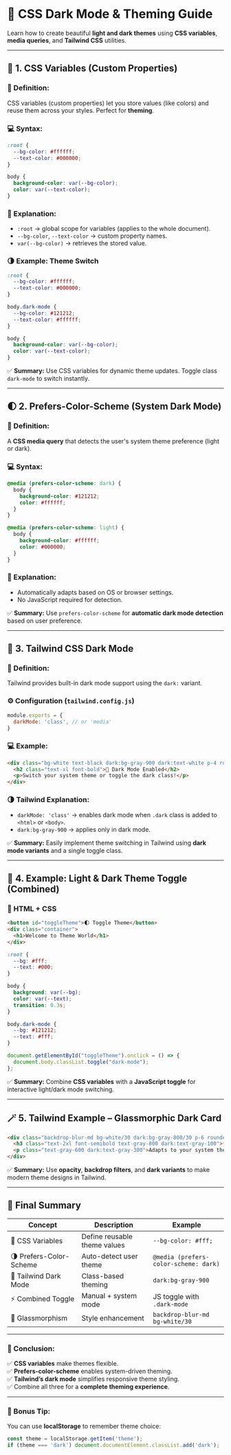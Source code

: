 # 🌙 CSS Dark Mode & Theming Guide

Learn how to create beautiful **light and dark themes** using **CSS variables**, **media queries**, and **Tailwind CSS** utilities.

---

## 🧩 1. CSS Variables (Custom Properties)

### 📘 Definition:
CSS variables (custom properties) let you store values (like colors) and reuse them across your styles. Perfect for **theming**.

### 💻 Syntax:
```css
:root {
  --bg-color: #ffffff;
  --text-color: #000000;
}

body {
  background-color: var(--bg-color);
  color: var(--text-color);
}
```

### 🧠 Explanation:
- `:root` → global scope for variables (applies to the whole document).
- `--bg-color`, `--text-color` → custom property names.
- `var(--bg-color)` → retrieves the stored value.

### 🌗 Example: Theme Switch
```css
:root {
  --bg-color: #ffffff;
  --text-color: #000000;
}

body.dark-mode {
  --bg-color: #121212;
  --text-color: #ffffff;
}

body {
  background-color: var(--bg-color);
  color: var(--text-color);
}
```

✅ **Summary:**
Use CSS variables for dynamic theme updates. Toggle class `dark-mode` to switch instantly.

---

## 🌓 2. Prefers-Color-Scheme (System Dark Mode)

### 📘 Definition:
A **CSS media query** that detects the user's system theme preference (light or dark).

### 💻 Syntax:
```css
@media (prefers-color-scheme: dark) {
  body {
    background-color: #121212;
    color: #ffffff;
  }
}

@media (prefers-color-scheme: light) {
  body {
    background-color: #ffffff;
    color: #000000;
  }
}
```

### 🧠 Explanation:
- Automatically adapts based on OS or browser settings.
- No JavaScript required for detection.

✅ **Summary:**
Use `prefers-color-scheme` for **automatic dark mode detection** based on user preference.

---

## 🎨 3. Tailwind CSS Dark Mode

### 📘 Definition:
Tailwind provides built-in dark mode support using the `dark:` variant.

### ⚙️ Configuration (`tailwind.config.js`)
```js
module.exports = {
  darkMode: 'class', // or 'media'
}
```

### 💻 Example:
```html
<div class="bg-white text-black dark:bg-gray-900 dark:text-white p-4 rounded-lg">
  <h2 class="text-xl font-bold">🌙 Dark Mode Enabled</h2>
  <p>Switch your system theme or toggle the dark class!</p>
</div>
```

### 🌗 Tailwind Explanation:
- `darkMode: 'class'` → enables dark mode when `.dark` class is added to `<html>` or `<body>`.
- `dark:bg-gray-900` → applies only in dark mode.

✅ **Summary:**
Easily implement theme switching in Tailwind using **dark mode variants** and a single toggle class.

---

## 🧠 4. Example: Light & Dark Theme Toggle (Combined)

### 🌈 HTML + CSS
```html
<button id="toggleTheme">🌓 Toggle Theme</button>
<div class="container">
  <h1>Welcome to Theme World</h1>
</div>
```

```css
:root {
  --bg: #fff;
  --text: #000;
}

body {
  background: var(--bg);
  color: var(--text);
  transition: 0.3s;
}

body.dark-mode {
  --bg: #121212;
  --text: #fff;
}
```

```js
document.getElementById("toggleTheme").onclick = () => {
  document.body.classList.toggle("dark-mode");
};
```

✅ **Summary:**
Combine **CSS variables** with a **JavaScript toggle** for interactive light/dark mode switching.

---

## 🪄 5. Tailwind Example – Glassmorphic Dark Card

```html
<div class="backdrop-blur-md bg-white/30 dark:bg-gray-800/30 p-6 rounded-2xl shadow-lg">
  <h3 class="text-2xl font-semibold text-gray-800 dark:text-gray-100">✨ Glassmorphic Card</h3>
  <p class="text-gray-600 dark:text-gray-300">Adapts to your system theme automatically!</p>
</div>
```

✅ **Summary:**
Use **opacity**, **backdrop filters**, and **dark variants** to make modern theme designs in Tailwind.

---

## 🧾 Final Summary

| Concept | Description | Example |
|----------|--------------|----------|
| 🧩 CSS Variables | Define reusable theme values | `--bg-color: #fff;` |
| 🌗 Prefers-Color-Scheme | Auto-detect user theme | `@media (prefers-color-scheme: dark)` |
| 🎨 Tailwind Dark Mode | Class-based theming | `dark:bg-gray-900` |
| ⚡ Combined Toggle | Manual + system mode | JS toggle with `.dark-mode` |
| 💎 Glassmorphism | Style enhancement | `backdrop-blur-md bg-white/30` |

---

### 🏁 Conclusion:
✅ **CSS variables** make themes flexible.  
✅ **Prefers-color-scheme** enables system-driven theming.  
✅ **Tailwind’s dark mode** simplifies responsive theme styling.  
✅ Combine all three for a **complete theming experience**.

---

### 🧠 Bonus Tip:
You can use **localStorage** to remember theme choice:
```js
const theme = localStorage.getItem('theme');
if (theme === 'dark') document.documentElement.classList.add('dark');
```
